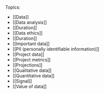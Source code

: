 Topics:
- [[Data]]
- [[Data analysis]]
- [[Duration]]
- [[Data ethics]]
- [[Duration]]
- [[Important data]]
- [[PII (personally identifiable information)]]
- [[Project data]]
- [[Project metrics]]
- [[Projections]]
- [[Qualitative data]]
- [[Quantitative data]]
- [[Signal]]
- [[Value of data]]